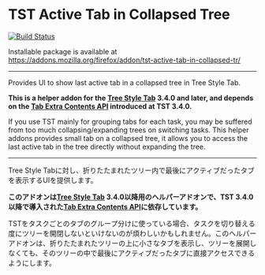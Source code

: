 # TST Active Tab in Collapsed Tree

[![Build Status](https://travis-ci.org/piroor/tst-active-tab-in-collapsed-tree.svg?branch=master)](https://travis-ci.org/piroor/tst-active-tab-in-collapsed-tree)

Installable package is available at https://addons.mozilla.org/firefox/addon/tst-active-tab-in-collapsed-tr/

----

Provides UI to show last active tab in a collapsed tree in Tree Style Tab.

<strong>This is a helper addon for the <a href="https://addons.mozilla.org/firefox/addon/tree-style-tab/">Tree Style Tab</a> 3.4.0 and later, and depends on the <a href="https://github.com/piroor/treestyletab/wiki/Tab-Extra-Contents-API">Tab Extra Contents API</a> introduced at TST 3.4.0.</strong>

If you use TST mainly for grouping tabs for each task, you may be suffered from too much collapsing/expanding trees on switching tasks. This helper addons provides small tab on a collapsed tree, it allows you to access the last active tab in the tree directly without expanding the tree.

----

Tree Style Tabに対し、折りたたまれたツリー内で最後にアクティブだったタブを表示するUIを提供します。

<strong>このアドオンは<a href="https://addons.mozilla.org/firefox/addon/tree-style-tab/">Tree Style Tab</a> 3.4.0以降用のヘルパーアドオンで、TST 3.4.0以降で導入された<a href="https://github.com/piroor/treestyletab/wiki/Tab-Extra-Contents-API">Tab Extra Contents API</a>に依存しています。</strong>

TSTをタスクごとのタブのグループ分けに使っている場合、タスクを切り替える度にツリーを開閉しないといけないのが煩わしいかもしれません。このヘルパーアドオンは、折りたたまれたツリーの上に小さなタブを表示し、ツリーを展開しなくても、そのツリーの中で最後にアクティブだったタブに直接アクセスできるようにします。
